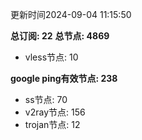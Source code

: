 更新时间2024-09-04 11:15:50

**总订阅: 22**
**总节点: 4869**
- vless节点: 10

**google ping有效节点: 238**
- ss节点: 70
- v2ray节点: 156
- trojan节点: 12
